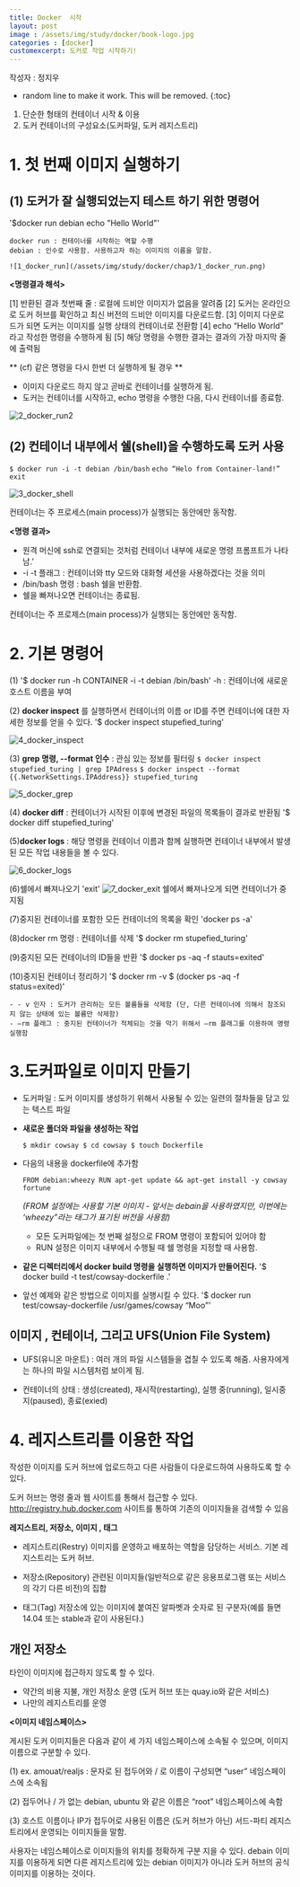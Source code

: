 ```yaml
---  
title: Docker  시작
layout: post   
image : /assets/img/study/docker/book-logo.jpg
categories : [docker]
customexcerpt: 도커로 작업 시작하기!
---
```


<span class = "alert g">작성자 : 정지우</span>

<!-- 아래 2줄은 목차를 나타내기 위한 심볼이니 건들지 말아 주세요 -->
* random line to make it work. This will be removed.
{:toc} 



1. 단순한 형태의 컨테이너 시작 & 이용
2. 도커 컨테이너의 구성요소(도커파일, 도커 레지스트리)


# 1. 첫 번째 이미지 실행하기


## (1) 도커가 잘 실행되었는지 테스트 하기 위한 명령어
  '$docker run debian echo "Hello World"'

    docker run : 컨테이너를 시작하는 역할 수행
    debian : 인수로 사용함. 사용하고자 하는 이미지의 이름을 말함.

    ![1_docker_run](/assets/img/study/docker/chap3/1_docker_run.png)  

**<명령결과 해석>**

[1] 반환된 결과 첫번째 줄 : 로컬에 드비안 이미지가 없음을 알려줌
[2] 도커는 온라인으로 도커 허브를 확인하고 최신 버전의 드비안 이미지를 다운로드함.
[3] 이미지 다운로드가 되면 도커는 이미지를 실행 상태의 컨테이너로 전환함
[4] echo “Hello World” 라고 작성한 명령을 수행하게 됨
[5] 해당 명령을 수행한 결과는 결과의 가장 마지막 줄에 출력됨

** (cf) 같은 명령을 다시 한번 더 실행하게 될 경우 **

- 이미지 다운로드 하지 않고 곧바로 컨테이너를 실행하게 됨.
- 도커는 컨테이너를 시작하고, echo 명령을 수행한 다음, 다시 컨테이너를 종료함.

![2_docker_run2](/assets/img/study/docker/chap3/2_docker_run2.png) 


## (2) 컨테이너 내부에서 쉘(shell)을 수행하도록 도커 사용

`$ docker run -i -t debian /bin/bash`
`echo “Helo from Container-land!”`
`exit`

![3_docker_shell](/assets/img/study/docker/chap3/3_docker_shell.png) 

컨테이너는 주 프로세스(main process)가 실행되는 동안에만 동작함.

**<명령 결과>**

- 원격 머신에 ssh로 연결되는 것처럼 컨테이너 내부에 새로운 명령 프롬프트가 나타남.’
- -i  -t 플래그 : 컨테이너와 tty 모드와 대화형 세션을 사용하겠다는 것을 의미
- /bin/bash  명령 : bash 쉘을 반환함.
- 쉘을 빠져나오면 컨테이너는 종료됨.

컨테이너는 주 프로제스(main process)가 실행되는 동안에만 동작함.

# 2. 기본 명령어
(1) '$ docker run -h CONTAINER -i -t debian /bin/bash'
-h : 컨테이너에 새로운 호스트 이름을 부여

(2) **docker inspect** 를 실행하면서 컨테이너의 이름 or ID를 주면 컨테이너에 대한 자세한 정보를 얻을 수 있다.
'$ docker inspect stupefied_turing'

![4_docker_inspect](/assets/img/study/docker/chap3/4_docker_inspect.png) 

(3) **grep 명령, --format 인수** : 관심 있는 정보를 필터링
`$ docker inspect stupefied_turing | grep IPAdress`
`$ docker inspect --format {{.NetworkSettings.IPAddress}} stupefied_turing`

![5_docker_grep](/assets/img/study/docker/chap3/5_docker_grep.png) 

(4) **docker diff**  : 컨테이너가 시작된 이후에 변경된 파일의 목록들이 결과로 반환됨
'$ docker diff stupefied_turing'

(5)**docker logs** : 해당 명령을 컨테이너 이름과 함께 실행하면 컨테이너 내부에서 발생된 모든 작업 내용들을 볼 수 있다.

![6_docker_logs](/assets/img/study/docker/chap3/6_docker_logs.png) 

(6)쉘에서 빠져나오기
'exit'
![7_docker_exit](/assets/img/study/docker/chap3/7_docker_exit.png) 
쉘에서 빠져나오게 되면 컨테이너가 중지됨

(7)중지된 컨테이너를 포함한 모든 컨테이너의 목록을 확인
'docker ps -a'

(8)docker rm 명령 : 컨테이너를 삭제 
'$ docker rm stupefied_turing'

(9)중지된 모든 컨테이너의 ID들을 반환
'$ docker ps -aq -f stauts=exited'

(10)중지된 컨테이너 정리하기
'$ docker rm -v $ (docker ps -aq -f status=exited)'

    - - v 인자 : 도커가 관리하는 모든 볼륨들을 삭제함 (단, 다른 컨테이너에 의해서 참조되지 않는 상태에 있는 볼륨만 삭제함)
    - —rm 플래그 : 중지된 컨테이너가 적체되는 것을 막기 위해서 —rm 플래그를 이용하여 명령 실행함


# 3.도커파일로 이미지 만들기
- 도커파일 : 도커 이미지를 생성하기 위해서 사용될 수 있는 일련의 절차들을 담고 있는 텍스트 파일

- **새로운 폴더와 파일을 생성하는 작업**
    
    `$ mkdir cowsay
    $ cd cowsay
    $ touch Dockerfile`
    
- 다음의 내용을 dockerfile에 추가함
    
    `FROM debian:wheezy
    RUN apt-get update && apt-get install -y cowsay fortune`

    *(FROM 설정에는 사용할 기본 이미지 - 앞서는 debain을 사용하였지만, 이번에는 ‘wheezy”라는 태그가 표기된 버전을 사용함)*

    - 모든 도커파일에는 첫 번째 설정으로 FROM 명령이 포함되어 있어야 함
    - RUN 설정은 이미지 내부에서 수행될 때 쉘 명령을 지정할 때 사용함.

- **같은 디렉터리에서 docker build 명령을 실행하면 이미지가 만들어진다.**
    '$ docker build -t test/cowsay-dockerfile .'

- 앞선 예제와 같은 방법으로 이미지를 실행시킬 수 있다.
'$ docker run test/cowsay-dockerfile /usr/games/cowsay “Moo”'


## 이미지 , 컨테이너, 그리고 UFS(Union File System)
- UFS(유니온 마운트) : 여러 개의 파일 시스템들을 겹칠 수 있도록 해줌.
사용자에게는 하나의 파일 시스템처럼 보이게 됨.

- 컨테이너의 상태 : 생성(created), 재시작(restarting), 실행 중(running), 일시중지(paused), 종료(exied)

# 4. 레지스트리를 이용한 작업
작성한 이미지를 도커 허브에 업로드하고 다른 사람들이 다운로드하여 사용하도록 할 수 있다.

도커 허브는 명령 줄과 웹 사이트를 통해서 접근할 수 있다.
http://registry.hub.docker.com 사이트를 통하여 기존의 이미지들을 검색할 수 있음

**레지스트리, 저장소, 이미지 , 태그**
- 레지스트리(Restry)
  이미지를 운영하고 배포하는 역할을 담당하는 서비스.
  기본 레지스트리는 도커 허브.

- 저장소(Repository)
  관련된 이미지들(일반적으로 같은 응용프로그램 또는 서비스의 각기 다른 비전)의 집합

- 태그(Tag)
  저장소에 있는 이미지에 붙여진 알파벳과 숫자로 된 구분자(예를 들면 14.04 또는 stable과 같이 사용된다.)

## 개인 저장소
타인이 이미지에 접근하지 않도록 할 수 있다.

- 약간의 비용 지불, 개인 저장소 운영 (도커 허브 또는 quay.io와 같은 서비스)
- 나만의 레지스트리를 운영

**<이미지 네임스페이스>**

게시된 도커 이미지들은 다음과 같이 세 가지 네임스페이스에 소속될 수 있으며, 이미지 이름으로 구분할 수 있다.

(1)  ex. amouat/realjs : 문자로 된 접두어와 / 로 이름이 구성되면 “user” 네임스페이스에 소속됨 

(2) 접두어나 / 가 없는 debian, ubuntu 와 같은 이름은 “root” 네임스페이스에 속함

(3) 호스트 이름이나 IP가 접두어로 사용된 이름은 (도커 허브가 아닌) 서드-파티 레지스트리에서 운영되는 이미지들을 말함.

사용자는 네임스페이스로 이미지들의 위치를 정확하게 구분 지을 수 있다. debain 이미지를 이용하게 되면 다른 레지스트리에 있는 debian 이미지가 아니라 도커 허브의 공식 이미지를 이용하는 것이다.
